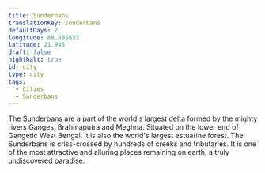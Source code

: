 ```yaml
---
title: Sunderbans
translationKey: sunderbans
defaultDays: 2
longitude: 88.895833
latitude: 21.945
draft: false
nighthalt: true
id: city
type: city
tags:
  - Cities
  - Sunderbans
---
```

The Sunderbans are a part of the world's largest delta formed by the mighty rivers Ganges, Brahmaputra and Meghna. Situated on the lower end of Gangetic West Bengal, it is also the world's largest estuarine forest. The Sunderbans is criss-crossed by hundreds of creeks and tributaries. It is one of the most attractive and alluring places remaining on earth, a truly undiscovered paradise.